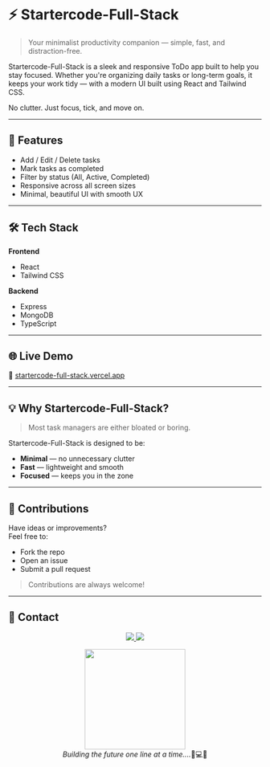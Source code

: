 # ⚡ Startercode-Full-Stack 

> Your minimalist productivity companion — simple, fast, and distraction-free.

Startercode-Full-Stack is a sleek and responsive ToDo app built to help you stay focused. Whether you're organizing daily tasks or long-term goals, it keeps your work tidy — with a modern UI built using React and Tailwind CSS.

No clutter. Just focus, tick, and move on.

---

## 🚀 Features  
- Add / Edit / Delete tasks  
- Mark tasks as completed  
- Filter by status (All, Active, Completed)  
- Responsive across all screen sizes  
- Minimal, beautiful UI with smooth UX  

---

## 🛠 Tech Stack

**Frontend**  
- React  
- Tailwind CSS
  
**Backend**  
- Express  
- MongoDB  
- TypeScript

---

## 🌐 Live Demo  
🔗 [startercode-full-stack.vercel.app](https://startercode-full-stack.vercel.app)

---

## 💡 Why Startercode-Full-Stack?

> Most task managers are either bloated or boring.

Startercode-Full-Stack is designed to be:
- **Minimal** — no unnecessary clutter  
- **Fast** — lightweight and smooth  
- **Focused** — keeps you in the zone

---

## 🙌 Contributions  
Have ideas or improvements?  
Feel free to:
- Fork the repo  
- Open an issue  
- Submit a pull request  

> Contributions are always welcome!

---

## 🌠 Contact

<p align="center">
  <a href="https://twitter.com/Nishuldhakar">
    <img src="https://img.shields.io/badge/Twitter-1DA1F2?style=for-the-badge&logo=twitter&logoColor=white">
  </a>
  
  <a href="https://www.linkedin.com/in/nishuldhakar">
    <img src="https://img.shields.io/badge/LinkedIn-0077B5?style=for-the-badge&logo=linkedin&logoColor=white">
  </a>
</p>

<p align="center">
  <img src="https://media.giphy.com/media/xUA7bdpLxQhsSQdyog/giphy.gif" width="200">
  <br>
  <em>Building the future one line at a time....</em>🚀💻✨
</p>
